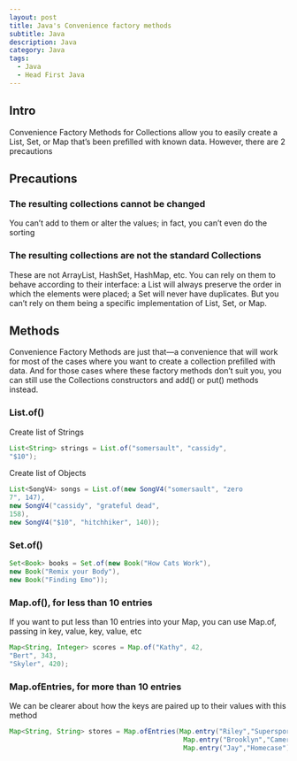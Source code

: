 ```yaml
---
layout: post
title: Java's Convenience factory methods 
subtitle: Java 
description: Java
category: Java
tags:
  - Java
  - Head First Java
---
```


## Intro
Convenience Factory Methods for Collections allow you to easily create a
List, Set, or Map that’s been prefilled with known data. However,
there are 2 precautions

## Precautions
### The resulting collections cannot be changed
You can’t add to them
or alter the values; in fact, you can’t even do the sorting

### The resulting collections are not the standard Collections 
These are not ArrayList, HashSet, HashMap, etc. You can rely on
them to behave according to their interface: a List will always preserve
the order in which the elements were placed; a Set will never have
duplicates. But you can’t rely on them being a specific implementation
of List, Set, or Map.

## Methods
Convenience Factory Methods are just that—a convenience that will work
for most of the cases where you want to create a collection prefilled with
data. And for those cases where these factory methods don’t suit you, you can
still use the Collections constructors and add() or put() methods instead.

### List.of()
Create list of Strings
```java
List<String> strings = List.of("somersault", "cassidy",
"$10");
```

Create list of Objects
```java
List<SongV4> songs = List.of(new SongV4("somersault", "zero
7", 147),
new SongV4("cassidy", "grateful dead",
158),
new SongV4("$10", "hitchhiker", 140));
```

### Set.of()
```java
Set<Book> books = Set.of(new Book("How Cats Work"),
new Book("Remix your Body"),
new Book("Finding Emo"));
```

### Map.of(), for less than 10 entries
If you want to put less than 10 entries into your Map,
you can use Map.of, passing in key, value, key, value, etc

```java
Map<String, Integer> scores = Map.of("Kathy", 42,
"Bert", 343,
"Skyler", 420);
```

### Map.ofEntries, for more than 10 entries
We can be clearer about how the keys are paired up to their values
with this method

```java
Map<String, String> stores = Map.ofEntries(Map.entry("Riley","Supersports"),
                                            Map.entry("Brooklyn","Camera World"),
                                            Map.entry("Jay","Homecase"));
```
